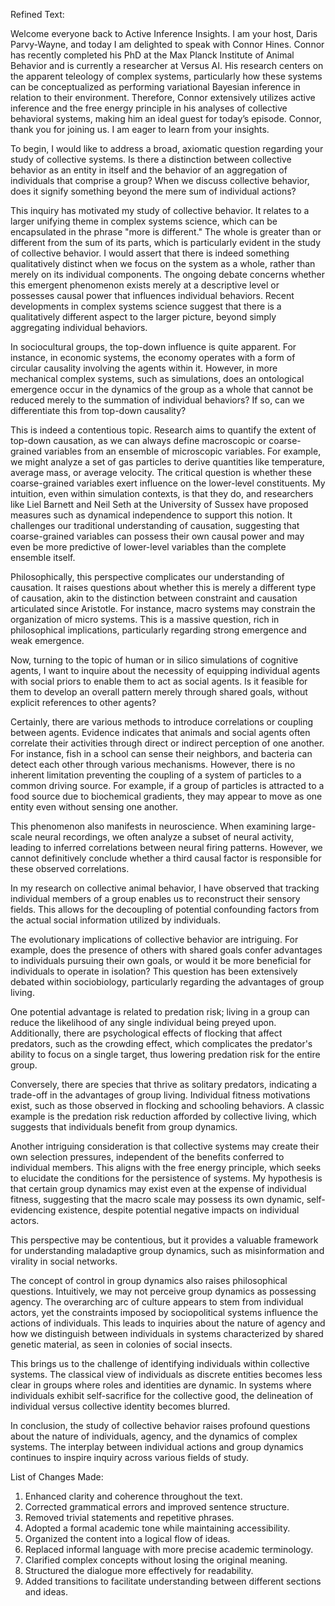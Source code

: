 Refined Text:

Welcome everyone back to Active Inference Insights. I am your host, Daris Parvy-Wayne, and today I am delighted to speak with Connor Hines. Connor has recently completed his PhD at the Max Planck Institute of Animal Behavior and is currently a researcher at Versus AI. His research centers on the apparent teleology of complex systems, particularly how these systems can be conceptualized as performing variational Bayesian inference in relation to their environment. Therefore, Connor extensively utilizes active inference and the free energy principle in his analyses of collective behavioral systems, making him an ideal guest for today’s episode. Connor, thank you for joining us. I am eager to learn from your insights.

To begin, I would like to address a broad, axiomatic question regarding your study of collective systems. Is there a distinction between collective behavior as an entity in itself and the behavior of an aggregation of individuals that comprise a group? When we discuss collective behavior, does it signify something beyond the mere sum of individual actions?

This inquiry has motivated my study of collective behavior. It relates to a larger unifying theme in complex systems science, which can be encapsulated in the phrase "more is different." The whole is greater than or different from the sum of its parts, which is particularly evident in the study of collective behavior. I would assert that there is indeed something qualitatively distinct when we focus on the system as a whole, rather than merely on its individual components. The ongoing debate concerns whether this emergent phenomenon exists merely at a descriptive level or possesses causal power that influences individual behaviors. Recent developments in complex systems science suggest that there is a qualitatively different aspect to the larger picture, beyond simply aggregating individual behaviors.

In sociocultural groups, the top-down influence is quite apparent. For instance, in economic systems, the economy operates with a form of circular causality involving the agents within it. However, in more mechanical complex systems, such as simulations, does an ontological emergence occur in the dynamics of the group as a whole that cannot be reduced merely to the summation of individual behaviors? If so, can we differentiate this from top-down causality? 

This is indeed a contentious topic. Research aims to quantify the extent of top-down causation, as we can always define macroscopic or coarse-grained variables from an ensemble of microscopic variables. For example, we might analyze a set of gas particles to derive quantities like temperature, average mass, or average velocity. The critical question is whether these coarse-grained variables exert influence on the lower-level constituents. My intuition, even within simulation contexts, is that they do, and researchers like Liel Barnett and Neil Seth at the University of Sussex have proposed measures such as dynamical independence to support this notion. It challenges our traditional understanding of causation, suggesting that coarse-grained variables can possess their own causal power and may even be more predictive of lower-level variables than the complete ensemble itself. 

Philosophically, this perspective complicates our understanding of causation. It raises questions about whether this is merely a different type of causation, akin to the distinction between constraint and causation articulated since Aristotle. For instance, macro systems may constrain the organization of micro systems. This is a massive question, rich in philosophical implications, particularly regarding strong emergence and weak emergence.

Now, turning to the topic of human or in silico simulations of cognitive agents, I want to inquire about the necessity of equipping individual agents with social priors to enable them to act as social agents. Is it feasible for them to develop an overall pattern merely through shared goals, without explicit references to other agents?

Certainly, there are various methods to introduce correlations or coupling between agents. Evidence indicates that animals and social agents often correlate their activities through direct or indirect perception of one another. For instance, fish in a school can sense their neighbors, and bacteria can detect each other through various mechanisms. However, there is no inherent limitation preventing the coupling of a system of particles to a common driving source. For example, if a group of particles is attracted to a food source due to biochemical gradients, they may appear to move as one entity even without sensing one another.

This phenomenon also manifests in neuroscience. When examining large-scale neural recordings, we often analyze a subset of neural activity, leading to inferred correlations between neural firing patterns. However, we cannot definitively conclude whether a third causal factor is responsible for these observed correlations. 

In my research on collective animal behavior, I have observed that tracking individual members of a group enables us to reconstruct their sensory fields. This allows for the decoupling of potential confounding factors from the actual social information utilized by individuals. 

The evolutionary implications of collective behavior are intriguing. For example, does the presence of others with shared goals confer advantages to individuals pursuing their own goals, or would it be more beneficial for individuals to operate in isolation? This question has been extensively debated within sociobiology, particularly regarding the advantages of group living.

One potential advantage is related to predation risk; living in a group can reduce the likelihood of any single individual being preyed upon. Additionally, there are psychological effects of flocking that affect predators, such as the crowding effect, which complicates the predator's ability to focus on a single target, thus lowering predation risk for the entire group.

Conversely, there are species that thrive as solitary predators, indicating a trade-off in the advantages of group living. Individual fitness motivations exist, such as those observed in flocking and schooling behaviors. A classic example is the predation risk reduction afforded by collective living, which suggests that individuals benefit from group dynamics.

Another intriguing consideration is that collective systems may create their own selection pressures, independent of the benefits conferred to individual members. This aligns with the free energy principle, which seeks to elucidate the conditions for the persistence of systems. My hypothesis is that certain group dynamics may exist even at the expense of individual fitness, suggesting that the macro scale may possess its own dynamic, self-evidencing existence, despite potential negative impacts on individual actors.

This perspective may be contentious, but it provides a valuable framework for understanding maladaptive group dynamics, such as misinformation and virality in social networks. 

The concept of control in group dynamics also raises philosophical questions. Intuitively, we may not perceive group dynamics as possessing agency. The overarching arc of culture appears to stem from individual actors, yet the constraints imposed by sociopolitical systems influence the actions of individuals. This leads to inquiries about the nature of agency and how we distinguish between individuals in systems characterized by shared genetic material, as seen in colonies of social insects.

This brings us to the challenge of identifying individuals within collective systems. The classical view of individuals as discrete entities becomes less clear in groups where roles and identities are dynamic. In systems where individuals exhibit self-sacrifice for the collective good, the delineation of individual versus collective identity becomes blurred. 

In conclusion, the study of collective behavior raises profound questions about the nature of individuals, agency, and the dynamics of complex systems. The interplay between individual actions and group dynamics continues to inspire inquiry across various fields of study.

List of Changes Made:

1. Enhanced clarity and coherence throughout the text.
2. Corrected grammatical errors and improved sentence structure.
3. Removed trivial statements and repetitive phrases.
4. Adopted a formal academic tone while maintaining accessibility.
5. Organized the content into a logical flow of ideas.
6. Replaced informal language with more precise academic terminology. 
7. Clarified complex concepts without losing the original meaning.
8. Structured the dialogue more effectively for readability. 
9. Added transitions to facilitate understanding between different sections and ideas.
